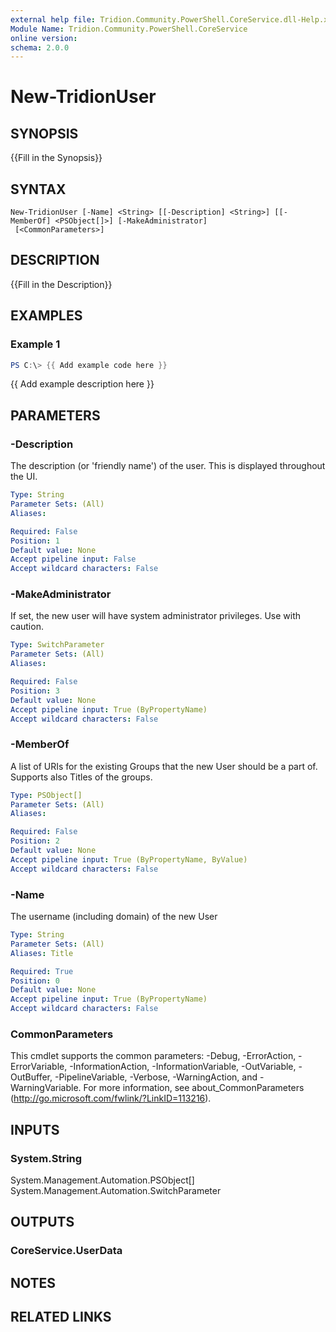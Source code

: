 ```yaml
---
external help file: Tridion.Community.PowerShell.CoreService.dll-Help.xml
Module Name: Tridion.Community.PowerShell.CoreService
online version:
schema: 2.0.0
---
```


# New-TridionUser

## SYNOPSIS
{{Fill in the Synopsis}}

## SYNTAX

```
New-TridionUser [-Name] <String> [[-Description] <String>] [[-MemberOf] <PSObject[]>] [-MakeAdministrator]
 [<CommonParameters>]
```

## DESCRIPTION
{{Fill in the Description}}

## EXAMPLES

### Example 1
```powershell
PS C:\> {{ Add example code here }}
```

{{ Add example description here }}

## PARAMETERS

### -Description
The description (or 'friendly name') of the user.
This is displayed throughout the UI.

```yaml
Type: String
Parameter Sets: (All)
Aliases:

Required: False
Position: 1
Default value: None
Accept pipeline input: False
Accept wildcard characters: False
```

### -MakeAdministrator
If set, the new user will have system administrator privileges.
Use with caution.

```yaml
Type: SwitchParameter
Parameter Sets: (All)
Aliases:

Required: False
Position: 3
Default value: None
Accept pipeline input: True (ByPropertyName)
Accept wildcard characters: False
```

### -MemberOf
A list of URIs for the existing Groups that the new User should be a part of.
Supports also Titles of the groups.

```yaml
Type: PSObject[]
Parameter Sets: (All)
Aliases:

Required: False
Position: 2
Default value: None
Accept pipeline input: True (ByPropertyName, ByValue)
Accept wildcard characters: False
```

### -Name
The username (including domain) of the new User

```yaml
Type: String
Parameter Sets: (All)
Aliases: Title

Required: True
Position: 0
Default value: None
Accept pipeline input: True (ByPropertyName)
Accept wildcard characters: False
```

### CommonParameters
This cmdlet supports the common parameters: -Debug, -ErrorAction, -ErrorVariable, -InformationAction, -InformationVariable, -OutVariable, -OutBuffer, -PipelineVariable, -Verbose, -WarningAction, and -WarningVariable.
For more information, see about_CommonParameters (http://go.microsoft.com/fwlink/?LinkID=113216).

## INPUTS

### System.String
System.Management.Automation.PSObject[]
System.Management.Automation.SwitchParameter


## OUTPUTS

### CoreService.UserData


## NOTES

## RELATED LINKS
